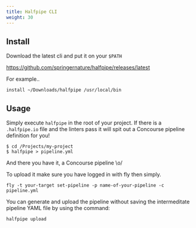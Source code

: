 ```yaml
---
title: Halfpipe CLI
weight: 30
---
```


## Install
Download the latest cli and put it on your `$PATH`

<https://github.com/springernature/halfpipe/releases/latest>

For example..
```
install ~/Downloads/halfpipe /usr/local/bin
```

## Usage

Simply execute `halfpipe` in the root of your project. If there is a `.halfpipe.io` file and the linters pass it will spit out a Concourse pipeline definition for you!

```
$ cd /Projects/my-project
$ halfpipe > pipeline.yml
```

And there you have it, a Concourse pipeline \o/

To upload it make sure you have logged in with fly then simply.

```
fly -t your-target set-pipeline -p name-of-your-pipeline -c pipeline.yml
```

You can generate and upload the pipeline without saving the intermeditate pipeline YAML file by using the command:

```
halfpipe upload
```
